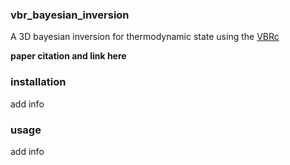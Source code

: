 ### vbr_bayesian_inversion

A 3D bayesian inversion for thermodynamic state using the [VBRc](https://github.com/vbr-calc/vbr)


**paper citation and link here**


### installation

add info

### usage

add info
